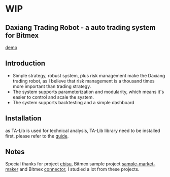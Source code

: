 # WIP

## Daxiang Trading Robot - a auto trading system for Bitmex    
[demo]()

## Introduction    
- Simple strategy, robust system, plus risk management make the Daxiang trading robot, as I believe that risk management is a thousand times more important than trading strategy.   
- The system supports parameterization and modularity, which means it's easier to control and scale the system.    
- The system supports backtesting and a simple dashboard   

## Installation  
as TA-Lib is used for technical analysis, TA-Lib library need to be installed first, please refer to the [guide](https://mrjbq7.github.io/ta-lib/install.html).


## Notes   
Special thanks for project [ebisu](https://github.com/noda-sin/ebisu), Bitmex sample project [sample-market-maker](https://github.com/BitMEX/sample-market-maker) and Bitmex [connector](https://github.com/BitMEX/api-connectors), I studied a lot from these projects. 